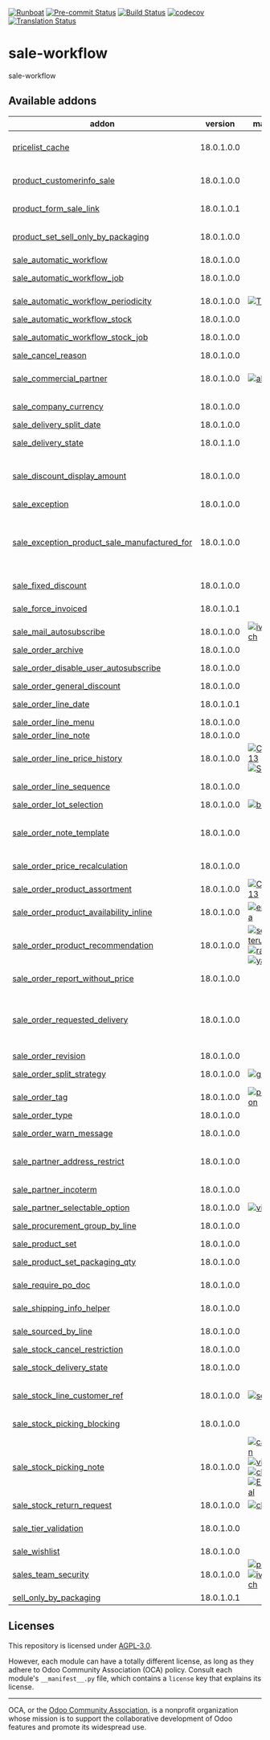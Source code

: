 
[![Runboat](https://img.shields.io/badge/runboat-Try%20me-875A7B.png)](https://runboat.odoo-community.org/builds?repo=OCA/sale-workflow&target_branch=18.0)
[![Pre-commit Status](https://github.com/OCA/sale-workflow/actions/workflows/pre-commit.yml/badge.svg?branch=18.0)](https://github.com/OCA/sale-workflow/actions/workflows/pre-commit.yml?query=branch%3A18.0)
[![Build Status](https://github.com/OCA/sale-workflow/actions/workflows/test.yml/badge.svg?branch=18.0)](https://github.com/OCA/sale-workflow/actions/workflows/test.yml?query=branch%3A18.0)
[![codecov](https://codecov.io/gh/OCA/sale-workflow/branch/18.0/graph/badge.svg)](https://codecov.io/gh/OCA/sale-workflow)
[![Translation Status](https://translation.odoo-community.org/widgets/sale-workflow-18-0/-/svg-badge.svg)](https://translation.odoo-community.org/engage/sale-workflow-18-0/?utm_source=widget)

<!-- /!\ do not modify above this line -->

# sale-workflow

sale-workflow

<!-- /!\ do not modify below this line -->

<!-- prettier-ignore-start -->

[//]: # (addons)

Available addons
----------------
addon | version | maintainers | summary
--- | --- | --- | ---
[pricelist_cache](pricelist_cache/) | 18.0.1.0.0 |  | Provide a new model to cache price lists and update it, to make it easier to retrieve them.
[product_customerinfo_sale](product_customerinfo_sale/) | 18.0.1.0.0 |  | Loads in every sale order line the customer code defined in the product
[product_form_sale_link](product_form_sale_link/) | 18.0.1.0.1 |  | Adds a button on product forms to access Sale Lines
[product_set_sell_only_by_packaging](product_set_sell_only_by_packaging/) | 18.0.1.0.0 |  | Glue module between `sell_only_by_packaging` and `sale_product_set_packaging_qty`.
[sale_automatic_workflow](sale_automatic_workflow/) | 18.0.1.0.0 |  | Sale Automatic Workflow
[sale_automatic_workflow_job](sale_automatic_workflow_job/) | 18.0.1.0.0 |  | Execute sale automatic workflows in queue jobs
[sale_automatic_workflow_periodicity](sale_automatic_workflow_periodicity/) | 18.0.1.0.0 | [![TDu](https://github.com/TDu.png?size=30px)](https://github.com/TDu) | Adds a period for the execution of a workflow.
[sale_automatic_workflow_stock](sale_automatic_workflow_stock/) | 18.0.1.0.0 |  | Sale Automatic Workflow Stock
[sale_automatic_workflow_stock_job](sale_automatic_workflow_stock_job/) | 18.0.1.0.0 |  | Sale Automatic Workflow Stock Job
[sale_cancel_reason](sale_cancel_reason/) | 18.0.1.0.0 |  | Sale Cancel Reason
[sale_commercial_partner](sale_commercial_partner/) | 18.0.1.0.0 | [![alexis-via](https://github.com/alexis-via.png?size=30px)](https://github.com/alexis-via) | Add stored related field 'Commercial Entity' on sale orders
[sale_company_currency](sale_company_currency/) | 18.0.1.0.0 |  | Company Currency in Sale Orders
[sale_delivery_split_date](sale_delivery_split_date/) | 18.0.1.0.0 |  | Sale Deliveries split by date
[sale_delivery_state](sale_delivery_state/) | 18.0.1.1.0 |  | Show the delivery state on the sale order
[sale_discount_display_amount](sale_discount_display_amount/) | 18.0.1.0.0 |  | This addon intends to display the amount of the discount computed on sale_order_line and sale_order level
[sale_exception](sale_exception/) | 18.0.1.0.0 |  | Custom exceptions on sale order
[sale_exception_product_sale_manufactured_for](sale_exception_product_sale_manufactured_for/) | 18.0.1.0.0 |  | The partner set in the sales order can order only if he/she has a commercial entity that is listed as one of the partners for which the products can be manufactured for.
[sale_fixed_discount](sale_fixed_discount/) | 18.0.1.0.0 |  | Allows to apply fixed amount discounts in sales orders.
[sale_force_invoiced](sale_force_invoiced/) | 18.0.1.0.1 |  | Allows to force the invoice status of the sales order to Invoiced
[sale_mail_autosubscribe](sale_mail_autosubscribe/) | 18.0.1.0.0 | [![ivantodorovich](https://github.com/ivantodorovich.png?size=30px)](https://github.com/ivantodorovich) | Automatically subscribe partners to their company's sale orders
[sale_order_archive](sale_order_archive/) | 18.0.1.0.0 |  | Archive Sale Orders
[sale_order_disable_user_autosubscribe](sale_order_disable_user_autosubscribe/) | 18.0.1.0.0 |  | Remove the salesperson from autosubscribed sale followers
[sale_order_general_discount](sale_order_general_discount/) | 18.0.1.0.0 |  | General discount per sale order
[sale_order_line_date](sale_order_line_date/) | 18.0.1.0.1 |  | Adds a commitment date to each sale order line.
[sale_order_line_menu](sale_order_line_menu/) | 18.0.1.0.0 |  | Adds a Sale Order Lines Menu
[sale_order_line_note](sale_order_line_note/) | 18.0.1.0.0 |  | Note on sale order line
[sale_order_line_price_history](sale_order_line_price_history/) | 18.0.1.0.0 | [![CarlosRoca13](https://github.com/CarlosRoca13.png?size=30px)](https://github.com/CarlosRoca13) [![Shide](https://github.com/Shide.png?size=30px)](https://github.com/Shide) | Sale order line price history
[sale_order_line_sequence](sale_order_line_sequence/) | 18.0.1.0.0 |  | Propagates SO line sequence to invoices and stock picking.
[sale_order_lot_selection](sale_order_lot_selection/) | 18.0.1.0.0 | [![bodedra](https://github.com/bodedra.png?size=30px)](https://github.com/bodedra) | Sale Order Lot Selection
[sale_order_note_template](sale_order_note_template/) | 18.0.1.0.0 |  | Add sale orders terms and conditions template that can be used to quickly fullfill sale order terms and conditions
[sale_order_price_recalculation](sale_order_price_recalculation/) | 18.0.1.0.0 |  | Recalculate prices / Reset descriptions on sale order lines
[sale_order_product_assortment](sale_order_product_assortment/) | 18.0.1.0.0 | [![CarlosRoca13](https://github.com/CarlosRoca13.png?size=30px)](https://github.com/CarlosRoca13) | Module that allows to use the assortments on sale orders
[sale_order_product_availability_inline](sale_order_product_availability_inline/) | 18.0.1.0.0 | [![ernestotejeda](https://github.com/ernestotejeda.png?size=30px)](https://github.com/ernestotejeda) | Show product availability in sales order line product drop-down.
[sale_order_product_recommendation](sale_order_product_recommendation/) | 18.0.1.0.0 | [![sergio-teruel](https://github.com/sergio-teruel.png?size=30px)](https://github.com/sergio-teruel) [![rafaelbn](https://github.com/rafaelbn.png?size=30px)](https://github.com/rafaelbn) [![yajo](https://github.com/yajo.png?size=30px)](https://github.com/yajo) | Recommend products to sell to customer based on history
[sale_order_report_without_price](sale_order_report_without_price/) | 18.0.1.0.0 |  | Allow you to generate quotation and order reports without price.
[sale_order_requested_delivery](sale_order_requested_delivery/) | 18.0.1.0.0 |  | This module adds two new fields `requested_delivery_period_start` and `requested_delivery_period_end` to both the `sale.order` and `sale.order.line` models.
[sale_order_revision](sale_order_revision/) | 18.0.1.0.0 |  | Keep track of revised quotations
[sale_order_split_strategy](sale_order_split_strategy/) | 18.0.1.0.0 | [![grindtildeath](https://github.com/grindtildeath.png?size=30px)](https://github.com/grindtildeath) | Define strategies to split sales orders
[sale_order_tag](sale_order_tag/) | 18.0.1.0.0 | [![patrickrwilson](https://github.com/patrickrwilson.png?size=30px)](https://github.com/patrickrwilson) | Adds Tags to Sales Orders.
[sale_order_type](sale_order_type/) | 18.0.1.0.0 |  | Sale Order Type
[sale_order_warn_message](sale_order_warn_message/) | 18.0.1.0.0 |  | Add a popup warning on sale to ensure warning is populated
[sale_partner_address_restrict](sale_partner_address_restrict/) | 18.0.1.0.0 |  | Restrict addresses domain in the sales order form taking into account the partner selected
[sale_partner_incoterm](sale_partner_incoterm/) | 18.0.1.0.0 |  | Set the customer preferred incoterm on each sales order
[sale_partner_selectable_option](sale_partner_selectable_option/) | 18.0.1.0.0 | [![victoralmau](https://github.com/victoralmau.png?size=30px)](https://github.com/victoralmau) | Sale Partner Selectable Option
[sale_procurement_group_by_line](sale_procurement_group_by_line/) | 18.0.1.0.0 |  | Base module for multiple procurement group by Sale order
[sale_product_set](sale_product_set/) | 18.0.1.0.0 |  | Sales product set
[sale_product_set_packaging_qty](sale_product_set_packaging_qty/) | 18.0.1.0.0 |  | Manage packaging and quantities on product set lines
[sale_require_po_doc](sale_require_po_doc/) | 18.0.1.0.0 |  | Sale Orders Require PO or Sales Documentation
[sale_shipping_info_helper](sale_shipping_info_helper/) | 18.0.1.0.0 |  | Add shipping amounts on sale order
[sale_sourced_by_line](sale_sourced_by_line/) | 18.0.1.0.0 |  | Multiple warehouse source locations for Sale order
[sale_stock_cancel_restriction](sale_stock_cancel_restriction/) | 18.0.1.0.0 |  | Sale Stock Cancel Restriction
[sale_stock_delivery_state](sale_stock_delivery_state/) | 18.0.1.0.0 |  | Change the way to compute the delivery state
[sale_stock_line_customer_ref](sale_stock_line_customer_ref/) | 18.0.1.0.0 | [![sebalix](https://github.com/sebalix.png?size=30px)](https://github.com/sebalix) | Allow you to add a customer reference on order lines propagaged to move operations.
[sale_stock_picking_blocking](sale_stock_picking_blocking/) | 18.0.1.0.0 |  | Allow you to block the creation of deliveries from a sale order.
[sale_stock_picking_note](sale_stock_picking_note/) | 18.0.1.0.0 | [![carlosdauden](https://github.com/carlosdauden.png?size=30px)](https://github.com/carlosdauden) [![victoralmau](https://github.com/victoralmau.png?size=30px)](https://github.com/victoralmau) [![chienandalu](https://github.com/chienandalu.png?size=30px)](https://github.com/chienandalu) [![EmilioPascual](https://github.com/EmilioPascual.png?size=30px)](https://github.com/EmilioPascual) | Add picking note in sale and purchase order
[sale_stock_return_request](sale_stock_return_request/) | 18.0.1.0.0 | [![chienandalu](https://github.com/chienandalu.png?size=30px)](https://github.com/chienandalu) | Sale Stock Return Request
[sale_tier_validation](sale_tier_validation/) | 18.0.1.0.0 |  | Extends the functionality of Sale Orders to support a tier validation process.
[sale_wishlist](sale_wishlist/) | 18.0.1.0.0 |  | Handle sale wishlist for partners
[sales_team_security](sales_team_security/) | 18.0.1.0.0 | [![pedrobaeza](https://github.com/pedrobaeza.png?size=30px)](https://github.com/pedrobaeza) [![ivantodorovich](https://github.com/ivantodorovich.png?size=30px)](https://github.com/ivantodorovich) | New group for seeing only sales channel's documents
[sell_only_by_packaging](sell_only_by_packaging/) | 18.0.1.0.1 |  | Manage sale of packaging

[//]: # (end addons)

<!-- prettier-ignore-end -->

## Licenses

This repository is licensed under [AGPL-3.0](LICENSE).

However, each module can have a totally different license, as long as they adhere to Odoo Community Association (OCA)
policy. Consult each module's `__manifest__.py` file, which contains a `license` key
that explains its license.

----
OCA, or the [Odoo Community Association](http://odoo-community.org/), is a nonprofit
organization whose mission is to support the collaborative development of Odoo features
and promote its widespread use.
